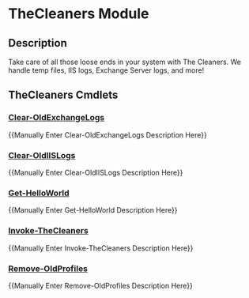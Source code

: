 ﻿---
Module Name: TheCleaners
Module Guid: 59c3fde1-6f02-42f8-ac7f-a0067a83ce01
Download Help Link: NA
Help Version: 2024.2.18
Locale: en-US
---

# TheCleaners Module
## Description
Take care of all those loose ends in your system with The Cleaners. We handle temp files, IIS logs, Exchange Server logs, and more!

## TheCleaners Cmdlets
### [Clear-OldExchangeLogs](Clear-OldExchangeLogs.md)
{{Manually Enter Clear-OldExchangeLogs Description Here}}

### [Clear-OldIISLogs](Clear-OldIISLogs.md)
{{Manually Enter Clear-OldIISLogs Description Here}}

### [Get-HelloWorld](Get-HelloWorld.md)
{{Manually Enter Get-HelloWorld Description Here}}

### [Invoke-TheCleaners](Invoke-TheCleaners.md)
{{Manually Enter Invoke-TheCleaners Description Here}}

### [Remove-OldProfiles](Remove-OldProfiles.md)
{{Manually Enter Remove-OldProfiles Description Here}}


